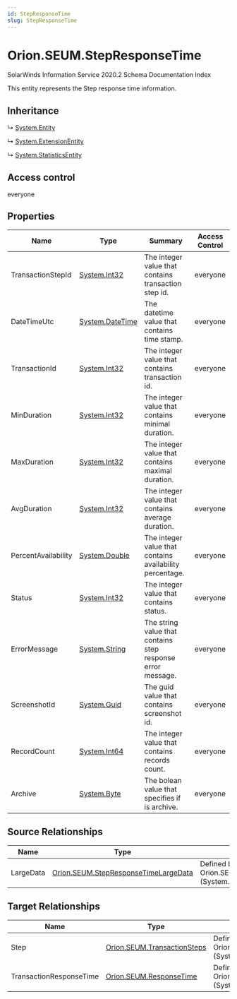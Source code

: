 ```yaml
---
id: StepResponseTime
slug: StepResponseTime
---
```


# Orion.SEUM.StepResponseTime

SolarWinds Information Service 2020.2 Schema Documentation Index

This entity represents the Step response time information.

## Inheritance

↳ [System.Entity](./../System/Entity)

↳ [System.ExtensionEntity](./../System/ExtensionEntity)

↳ [System.StatisticsEntity](./../System/StatisticsEntity)

## Access control

everyone

## Properties

| Name | Type | Summary | Access Control |
| ------ | ------ | ------ | ------ |
| TransactionStepId | [System.Int32](https://docs.microsoft.com/en-us/dotnet/api/system.int32) | The integer value that contains transaction step id. | everyone |
| DateTimeUtc | [System.DateTime](https://docs.microsoft.com/en-us/dotnet/api/system.datetime) | The datetime value that contains time stamp. | everyone |
| TransactionId | [System.Int32](https://docs.microsoft.com/en-us/dotnet/api/system.int32) | The integer value that contains transaction id. | everyone |
| MinDuration | [System.Int32](https://docs.microsoft.com/en-us/dotnet/api/system.int32) | The integer value that contains minimal duration. | everyone |
| MaxDuration | [System.Int32](https://docs.microsoft.com/en-us/dotnet/api/system.int32) | The integer value that contains maximal duration. | everyone |
| AvgDuration | [System.Int32](https://docs.microsoft.com/en-us/dotnet/api/system.int32) | The integer value that contains average duration. | everyone |
| PercentAvailability | [System.Double](https://docs.microsoft.com/en-us/dotnet/api/system.double) | The integer value that contains availability percentage. | everyone |
| Status | [System.Int32](https://docs.microsoft.com/en-us/dotnet/api/system.int32) | The integer value that contains status. | everyone |
| ErrorMessage | [System.String](https://docs.microsoft.com/en-us/dotnet/api/system.string) | The string value that contains step response error message. | everyone |
| ScreenshotId | [System.Guid](https://docs.microsoft.com/en-us/dotnet/api/system.guid) | The guid value that contains screenshot id. | everyone |
| RecordCount | [System.Int64](https://docs.microsoft.com/en-us/dotnet/api/system.int64) | The integer value that contains records count. | everyone |
| Archive | [System.Byte](https://docs.microsoft.com/en-us/dotnet/api/system.byte) | The bolean value that specifies if is archive. | everyone |

## Source Relationships

| Name | Type | Notes |
| ------ | ------ | ------ |
| LargeData | [Orion.SEUM.StepResponseTimeLargeData](./../Orion.SEUM/StepResponseTimeLargeData) | Defined by relationship Orion.SEUM.StepResponseTimeHostsLargeData (System.Hosting) |

## Target Relationships

| Name | Type | Notes |
| ------ | ------ | ------ |
| Step | [Orion.SEUM.TransactionSteps](./../Orion.SEUM/TransactionSteps) | Defined by relationship Orion.SEUM.TransactionStepReferencesStepResponseTime (System.Reference) |
| TransactionResponseTime | [Orion.SEUM.ResponseTime](./../Orion.SEUM/ResponseTime) | Defined by relationship Orion.SEUM.ResponseTimeReferencesStepResponseTime (System.Reference) |

